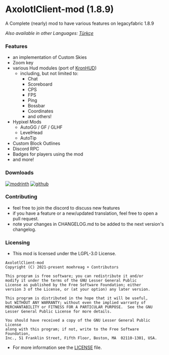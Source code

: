# AxolotlClient-mod (1.8.9)

A Complete (nearly) mod to have various features on legacyfabric 1.8.9

*Also available in other Languages: [Türkçe](doc/README-tr.md)*

### Features

- an implementation of Custom Skies
- Zoom key
- various Hud modules (port of [KronHUD](https://github.com/DarkKronicle/KronHUD))
  - including, but not limited to:
    - Chat
    - Scoreboard
    - CPS
    - FPS
    - Ping
    - Bossbar
    - Coordinates
    - and others!
- Hypixel Mods
  - AutoGG / GF / GLHF
  - LevelHead
  - AutoTip
- Custom Block Outlines
- Discord RPC
- Badges for players using the mod
- and more!

### Downloads

[![modrinth](https://cdn.jsdelivr.net/npm/@intergrav/devins-badges@2/assets/cozy/available/modrinth_64h.png)](https://modrinth.com/mod/axolotlclient)
[![github](https://cdn.jsdelivr.net/npm/@intergrav/devins-badges@2/assets/cozy/available/github_64h.png)](https://github.com/AxolotlClient/AxolotlClient-mod)

### Contributing

- feel free to join the discord to discuss new features
- if you have a feature or a new/updated translation, feel free to open a pull request.
- note your changes in CHANGELOG.md to be added to the next version's changelog.

### Licensing

- This mod is licensed under the LGPL-3.0 License.
```
AxolotlClient-mod
Copyright (C) 2021-present moehreag + Contributors

This program is free software; you can redistribute it and/or
modify it under the terms of the GNU Lesser General Public
License as published by the Free Software Foundation; either
version 3 of the License, or (at your option) any later version.

This program is distributed in the hope that it will be useful,
but WITHOUT ANY WARRANTY; without even the implied warranty of
MERCHANTABILITY or FITNESS FOR A PARTICULAR PURPOSE.  See the GNU
Lesser General Public License for more details.

You should have received a copy of the GNU Lesser General Public License
along with this program; if not, write to the Free Software Foundation,
Inc., 51 Franklin Street, Fifth Floor, Boston, MA  02110-1301, USA.
```
- For more information see the [LICENSE](LICENSE) file.
